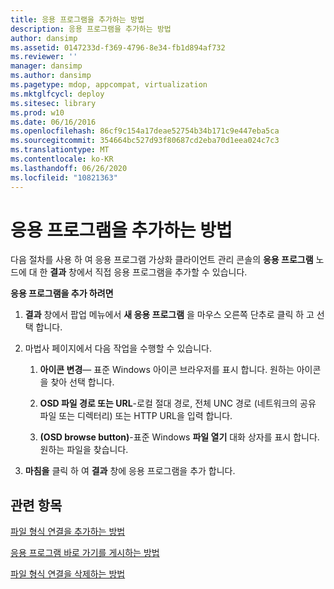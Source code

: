 ```yaml
---
title: 응용 프로그램을 추가하는 방법
description: 응용 프로그램을 추가하는 방법
author: dansimp
ms.assetid: 0147233d-f369-4796-8e34-fb1d894af732
ms.reviewer: ''
manager: dansimp
ms.author: dansimp
ms.pagetype: mdop, appcompat, virtualization
ms.mktglfcycl: deploy
ms.sitesec: library
ms.prod: w10
ms.date: 06/16/2016
ms.openlocfilehash: 86cf9c154a17deae52754b34b171c9e447eba5ca
ms.sourcegitcommit: 354664bc527d93f80687cd2eba70d1eea024c7c3
ms.translationtype: MT
ms.contentlocale: ko-KR
ms.lasthandoff: 06/26/2020
ms.locfileid: "10821363"
---
```

# 응용 프로그램을 추가하는 방법


다음 절차를 사용 하 여 응용 프로그램 가상화 클라이언트 관리 콘솔의 **응용 프로그램** 노드에 대 한 **결과** 창에서 직접 응용 프로그램을 추가할 수 있습니다.

**응용 프로그램을 추가 하려면**

1.  **결과** 창에서 팝업 메뉴에서 **새 응용 프로그램** 을 마우스 오른쪽 단추로 클릭 하 고 선택 합니다.

2.  마법사 페이지에서 다음 작업을 수행할 수 있습니다.

    1.  **아이콘 변경**— 표준 Windows 아이콘 브라우저를 표시 합니다. 원하는 아이콘을 찾아 선택 합니다.

    2.  **OSD 파일 경로 또는 URL**-로컬 절대 경로, 전체 UNC 경로 (네트워크의 공유 파일 또는 디렉터리) 또는 HTTP URL을 입력 합니다.

    3.  **(OSD browse button)**-표준 Windows **파일 열기** 대화 상자를 표시 합니다. 원하는 파일을 찾습니다.

3.  **마침을** 클릭 하 여 **결과** 창에 응용 프로그램을 추가 합니다.

## 관련 항목


[파일 형식 연결을 추가하는 방법](how-to-add-a-file-type-association.md)

[응용 프로그램 바로 가기를 게시하는 방법](how-to-publish-application-shortcuts.md)

[파일 형식 연결을 삭제하는 방법](how-to-delete-a-file-type-association.md)

 

 





